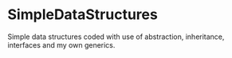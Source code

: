 # SimpleDataStructures
Simple data structures coded with use of abstraction, inheritance, interfaces and my own generics.
